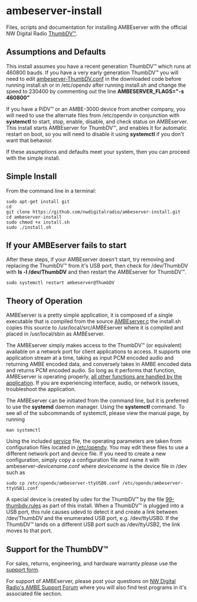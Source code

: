 # ambeserver-install

Files, scripts and documentation for installing AMBEserver with the official NW Digital Radio [ThumbDV™](https://nwdigitalradio.com/product/thumbdv ).

## Assumptions and Defaults

This install assumes you have a recent generation ThumbDV™ which runs at 460800 bauds.  If you have a very early generation ThumbDV™ you will need to edit [ambeserver-ThumbDV.conf](etc/opendv/ambeserver-ThumbDV.conf) in the downloaded code before running install.sh or in /etc/opendv after running install.sh and change the speed to 230400 by commenting out the line **AMBESERVER_FLAGS="-s 460800"**

If you have a PiDV™ or an AMBE-3000 device from another company, you will need to use the alternate files from /etc/opendv in conjunction with **systemctl** to start, stop, enable, disable, and check status on AMBEserver.  This install starts AMBEserver for ThumbDV™, and enables it for automatic restart on boot, so you will need to disable it using **systemctl** if you don't want that behavior.

If these assumptions and defaults meet your system, then you can proceed with the simple install.

## Simple Install

From the command line in a terminal:

```
sudo apt-get install git
cd
git clone https://github.com/nwdigitalradio/ambeserver-install.git
cd ambeserver-install
sudo chmod +x install.sh
sudo ./install.sh
```

## If your AMBEserver fails to start

After these steps, if your AMBEserver doesn't start, try removing and replacing the ThumbDV™ from it's USB port, then check for /dev/ThumbDV with **ls -l /dev/ThumbDV** and then restart the AMBEserver for ThumbDV™.

```
sudo systemctl restart ambeserver@ThumbDV 
```

## Theory of Operation

AMBEserver is a pretty simple application, it is composed of a single executable that is compiled from the source [AMBEserver.c](usr/local/src/AMBEserver/AMBEserver.c) the install.sh copies this source to /usr/local/src/AMBEserver where it is compiled and placed in /usr/local/sbin as AMBEserver.

The AMBEserver simply makes access to the ThumbDV™ (or equivalent) available on a network port for client applications to access.  It supports one application stream at a time, taking as input PCM encoded audio and returning AMBE encoded data, and conversely takes in AMBE encoded data and returns PCM encoded audio.  So long as it performs that function, AMBEserver is operating properly, <u>all other functions are handled by the application</u>. If you are experiencing interface, audio, or network issues, troubleshoot the application.

The AMBEserver can be initiated from the command line, but it is preferred to use the **systemd** daemon manager.  Using the **systemctl** command.  To see all of the subcommands of systemctl, please view the manual page, by running

```
man systemctl
```

Using the included [service](etc/systemd/system/ambeserver@.service ) file, the operating parameters are taken from configuration files located in [/etc/opendv](etc/opendv). You may edit these files to use a different network port and device file.  If you need to create a new configuration, simply copy a configuration file and name it with ambeserver-*devicename*.conf where *devicename* is the device file in /dev such as

```
sudo cp /etc/opendv/ambeserver-ttyUSB0.conf /etc/opendv/ambeserver-ttyUSB1.conf
```

A special device is created by udev for the ThumbDV™ by the file [99-thumbdv.rules](etc/udev/rules.d/99-thumbdv.rules) as part of this install.  When a ThumbDV™ is plugged into a USB port, this rule causes udevd to detect it and create a link between /dev/ThumbDV and the enumerated USB port, e.g. /dev/ttyUSB0.  If the ThumbDV™ lands on a different USB port such as /dev/ttyUSB2, the link moves to that port.

## Support for the ThumbDV™

For sales, returns, engineering, and hardware warranty please use the [support form](https://nwdigitalradio.com/support/).

For support of AMBEserver, please post your questions on [NW Digital Radio's AMBE Support Forum](https://nw-digital-radio.groups.io/g/ambe) where you will also find test programs in it's associated file section.